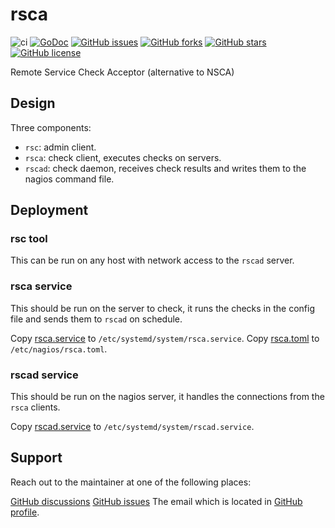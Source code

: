 # rsca

![ci](https://github.com/na4ma4/rsca/workflows/ci/badge.svg)
[![GoDoc](https://godoc.org/github.com/na4ma4/rsca/?status.svg)](https://godoc.org/github.com/na4ma4/rsca)
[![GitHub issues](https://img.shields.io/github/issues/na4ma4/rsca)](https://github.com/na4ma4/rsca/issues)
[![GitHub forks](https://img.shields.io/github/forks/na4ma4/rsca)](https://github.com/na4ma4/rsca/network)
[![GitHub stars](https://img.shields.io/github/stars/na4ma4/rsca)](https://github.com/na4ma4/rsca/stargazers)
[![GitHub license](https://img.shields.io/github/license/na4ma4/rsca)](https://github.com/na4ma4/rsca/blob/main/LICENSE)

Remote Service Check Acceptor (alternative to NSCA)

## Design

Three components:

- `rsc`: admin client.
- `rsca`: check client, executes checks on servers.
- `rscad`: check daemon, receives check results and writes them to the nagios command file.

## Deployment

### rsc tool

This can be run on any host with network access to the `rscad` server.

### rsca service

This should be run on the server to check, it runs the checks in the config file and sends them to `rscad` on schedule.

Copy [rsca.service](systemd/client/rsca.service) to `/etc/systemd/system/rsca.service`.
Copy [rsca.toml](test/rsca.toml) to `/etc/nagios/rsca.toml`.

### rscad service

This should be run on the nagios server, it handles the connections from the `rsca` clients.

Copy [rscad.service](systemd/server/rscad.service) to `/etc/systemd/system/rscad.service`.

## Support

Reach out to the maintainer at one of the following places:

[GitHub discussions](https://github.com/na4ma4/rsca/discussions)
[GitHub issues](https://github.com/na4ma4/rsca/issues)
The email which is located in [GitHub profile](https://github.com/na4ma4).
